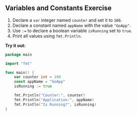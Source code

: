 ## Variables and Constants Exercise
1. Declare a `var` integer named `counter` and set it to `100`.
2. Declare a constant named `appName` with the value `"GoApp"`.
3. Use `:=` to declare a boolean variable `isRunning` set to `true`.
4. Print all values using `fmt.Println`.

**Try it out:**
```go
package main

import "fmt"

func main() {
    var counter int = 100
    const appName = "GoApp"
    isRunning := true

    fmt.Println("Counter:", counter)
    fmt.Println("Application:", appName)
    fmt.Println("Is Running?", isRunning)
}
```